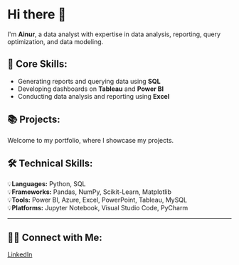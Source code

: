 # Hi there 👋  
I'm **Ainur**, a data analyst with expertise in data analysis, reporting, query optimization, and data modeling.

## 📌 Core Skills:
- Generating reports and querying data using **SQL**
- Developing dashboards on **Tableau** and **Power BI**
- Conducting data analysis and reporting using **Excel**




## 📚 Projects:
Welcome to my portfolio, where I showcase my projects.




## 🛠️ Technical Skills:
💡**Languages:** Python, SQL  
💡**Frameworks:** Pandas, NumPy, Scikit-Learn, Matplotlib  
💡**Tools:** Power BI, Azure, Excel, PowerPoint, Tableau, MySQL  
💡**Platforms:** Jupyter Notebook, Visual Studio Code, PyCharm  

---

## 👋🏻 Connect with Me:  
[LinkedIn](https://www.linkedin.com/in/ainur-asyikin/)

